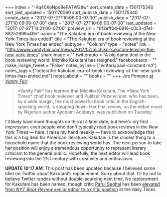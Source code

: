 +++
index = "-Kq40XoNpo8ePATW2tiw"
sort_create_date = 1501175340
sort_last_updated = 1501176060
sort_publish_date = 1501175340
create_date = "2017-07-27T10:09:00-07:00"
publish_date = "2017-07-27T10:09:00-07:00"
date = "2017-07-27T10:09:00-07:00"
last_updated = "2017-07-27T10:21:00-07:00"
preview_url = "6f2eff0d-6916-c0c3-d7e1-88252999a49b"
name = "The Kakutani era of book reviewing at the New York Times has ended"
title = "The Kakutani era of book reviewing at the New York Times has ended"
subtype = "Column"
type = "notes"
link = "http://www.vanityfair.com/news/2017/07/michiko-kakutani-leaving-the-new-york-times"
shareimage = ""
twitterauto = "A big damn deal in the book reviewing world: Michiko Kakutani has resigned."
facebookauto = ""
make_image_tweet = "False"
notes_byline = ["writers/paul-constant.md"]
notes_tags = ["notes/the-kakutani-era-of-book-reviewing-at-the-new-york-times-has-ended.md"]
notes_about = ""
books = ""
+++
Joe Pompeo [at *Vanity Fair*](http://www.vanityfair.com/news/2017/07/michiko-kakutani-leaving-the-new-york-times):

<blockquote>*Vanity Fair* has learned that Michiko Kakutani, The *New York Times* chief book reviewer and Pulitzer Prize winner, who has been, by a wide margin, the most powerful book critic in the English-speaking world, is stepping down. Her final review, on the debut novel by Nigerian author Ayobami Adebayo, was published on Tuesday.</blockquote>

I'll likely have more thoughts on this at a later date, but here's my first impression: even people who don't typically read book reviews in the *New York Times* — here, I raise my hand meekly — have to acknowledge that this is a big deal for American literature. Kakutani is the closest thing to a household name that the book reviewing world has. The next person to take her position will enjoy a tremendous opportunity to represent literary criticism to the general public. Hopefully, the next editor will lead book reviewing into the 21st century with creativity and enthusiasm.

**UPDATE 10:17 AM**: This post has been updated because I believed some idiot on Twitter about Kakutani's replacement. Sorry about that. I'll try not to believe Twitter randos without double-sourcing next time. No replacement for Kakutani has been named, though critic [Parul Seghal](https://twitter.com/parul_sehgal) has been [elevated from *NYT Book Review* senior editor to a critic position](http://www.nytco.com/michiko-kakutani-steps-down-as-chief-book-critic-parul-sehgal-named-book-critic/) at the daily *Times*.
